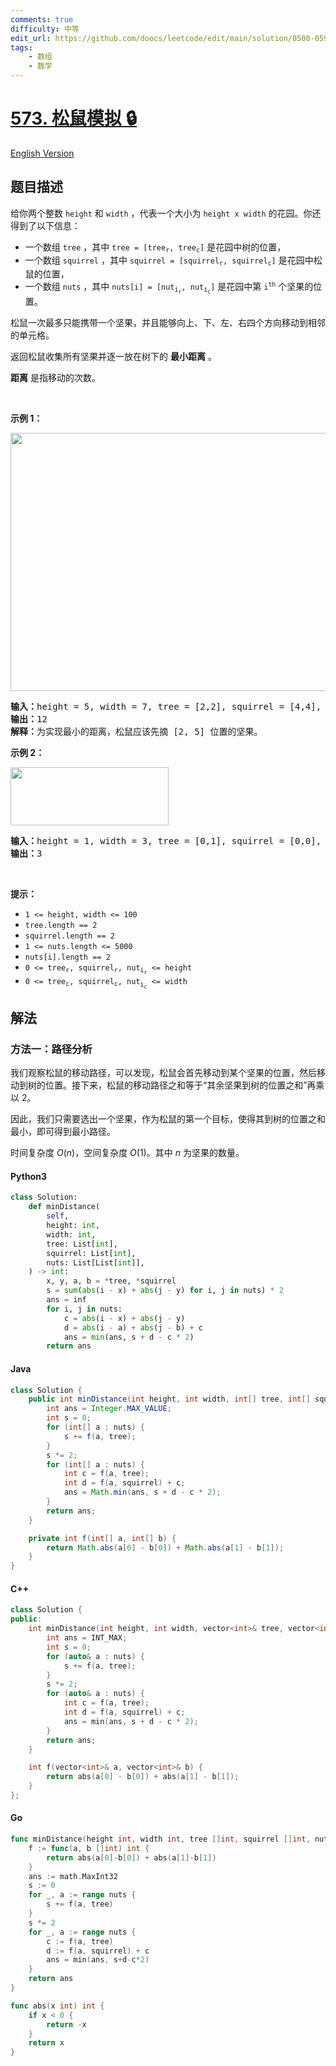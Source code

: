 ```yaml
---
comments: true
difficulty: 中等
edit_url: https://github.com/doocs/leetcode/edit/main/solution/0500-0599/0573.Squirrel%20Simulation/README.md
tags:
    - 数组
    - 数学
---
```


<!-- problem:start -->

# [573. 松鼠模拟 🔒](https://leetcode.cn/problems/squirrel-simulation)

[English Version](/solution/0500-0599/0573.Squirrel%20Simulation/README_EN.md)

## 题目描述

<!-- description:start -->

<p>给你两个整数 <code>height</code> 和 <code>width</code> ，代表一个大小为 <code>height x width</code> 的花园。你还得到了以下信息：</p>

<ul>
	<li>一个数组 <code>tree</code> ，其中 <code>tree = [tree<sub>r</sub>, tree<sub>c</sub>]</code> 是花园中树的位置，</li>
	<li>一个数组 <code>squirrel</code> ，其中 <code>squirrel = [squirrel<sub>r</sub>, squirrel<sub>c</sub>]</code> 是花园中松鼠的位置，</li>
	<li>一个数组 <code>nuts</code> ，其中 <code>nuts[i] = [nut<sub>i<sub>r</sub></sub>, nut<sub>i<sub>c</sub></sub>]</code> 是花园中第 <code>i<sup>th</sup></code> 个坚果的位置。</li>
</ul>

<p>松鼠一次最多只能携带一个坚果，并且能够向上、下、左、右四个方向移动到相邻的单元格。</p>

<p>返回松鼠收集所有坚果并逐一放在树下的 <strong>最小距离</strong> 。</p>

<p><strong>距离</strong> 是指移动的次数。</p>

<p>&nbsp;</p>

<p><strong class="example">示例 1：</strong></p>
<img alt="" src="https://fastly.jsdelivr.net/gh/doocs/leetcode@main/solution/0500-0599/0573.Squirrel%20Simulation/images/squirrel1-grid.jpg" style="width: 573px; height: 413px;" />
<pre>
<strong>输入：</strong>height = 5, width = 7, tree = [2,2], squirrel = [4,4], nuts = [[3,0], [2,5]]
<strong>输出：</strong>12
<strong>解释：</strong>为实现最小的距离，松鼠应该先摘 [2, 5] 位置的坚果。
</pre>

<p><strong class="example">示例 2：</strong></p>
<img alt="" src="https://fastly.jsdelivr.net/gh/doocs/leetcode@main/solution/0500-0599/0573.Squirrel%20Simulation/images/squirrel2-grid.jpg" style="width: 253px; height: 93px;" />
<pre>
<strong>输入：</strong>height = 1, width = 3, tree = [0,1], squirrel = [0,0], nuts = [[0,2]]
<strong>输出：</strong>3
</pre>

<p>&nbsp;</p>

<p><strong>提示：</strong></p>

<ul>
	<li><code>1 &lt;= height, width &lt;= 100</code></li>
	<li><code>tree.length == 2</code></li>
	<li><code>squirrel.length == 2</code></li>
	<li><code>1 &lt;= nuts.length &lt;= 5000</code></li>
	<li><code>nuts[i].length == 2</code></li>
	<li><code>0 &lt;= tree<sub>r</sub>, squirrel<sub>r</sub>, nut<sub>i<sub>r</sub></sub> &lt;= height</code></li>
	<li><code>0 &lt;= tree<sub>c</sub>, squirrel<sub>c</sub>, nut<sub>i<sub>c</sub></sub> &lt;= width</code></li>
</ul>

<!-- description:end -->

## 解法

<!-- solution:start -->

### 方法一：路径分析

我们观察松鼠的移动路径，可以发现，松鼠会首先移动到某个坚果的位置，然后移动到树的位置。接下来，松鼠的移动路径之和等于“其余坚果到树的位置之和”再乘以 $2$。

因此，我们只需要选出一个坚果，作为松鼠的第一个目标，使得其到树的位置之和最小，即可得到最小路径。

时间复杂度 $O(n)$，空间复杂度 $O(1)$。其中 $n$ 为坚果的数量。

<!-- tabs:start -->

#### Python3

```python
class Solution:
    def minDistance(
        self,
        height: int,
        width: int,
        tree: List[int],
        squirrel: List[int],
        nuts: List[List[int]],
    ) -> int:
        x, y, a, b = *tree, *squirrel
        s = sum(abs(i - x) + abs(j - y) for i, j in nuts) * 2
        ans = inf
        for i, j in nuts:
            c = abs(i - x) + abs(j - y)
            d = abs(i - a) + abs(j - b) + c
            ans = min(ans, s + d - c * 2)
        return ans
```

#### Java

```java
class Solution {
    public int minDistance(int height, int width, int[] tree, int[] squirrel, int[][] nuts) {
        int ans = Integer.MAX_VALUE;
        int s = 0;
        for (int[] a : nuts) {
            s += f(a, tree);
        }
        s *= 2;
        for (int[] a : nuts) {
            int c = f(a, tree);
            int d = f(a, squirrel) + c;
            ans = Math.min(ans, s + d - c * 2);
        }
        return ans;
    }

    private int f(int[] a, int[] b) {
        return Math.abs(a[0] - b[0]) + Math.abs(a[1] - b[1]);
    }
}
```

#### C++

```cpp
class Solution {
public:
    int minDistance(int height, int width, vector<int>& tree, vector<int>& squirrel, vector<vector<int>>& nuts) {
        int ans = INT_MAX;
        int s = 0;
        for (auto& a : nuts) {
            s += f(a, tree);
        }
        s *= 2;
        for (auto& a : nuts) {
            int c = f(a, tree);
            int d = f(a, squirrel) + c;
            ans = min(ans, s + d - c * 2);
        }
        return ans;
    }

    int f(vector<int>& a, vector<int>& b) {
        return abs(a[0] - b[0]) + abs(a[1] - b[1]);
    }
};
```

#### Go

```go
func minDistance(height int, width int, tree []int, squirrel []int, nuts [][]int) int {
	f := func(a, b []int) int {
		return abs(a[0]-b[0]) + abs(a[1]-b[1])
	}
	ans := math.MaxInt32
	s := 0
	for _, a := range nuts {
		s += f(a, tree)
	}
	s *= 2
	for _, a := range nuts {
		c := f(a, tree)
		d := f(a, squirrel) + c
		ans = min(ans, s+d-c*2)
	}
	return ans
}

func abs(x int) int {
	if x < 0 {
		return -x
	}
	return x
}
```

<!-- tabs:end -->

<!-- solution:end -->

<!-- problem:end -->
